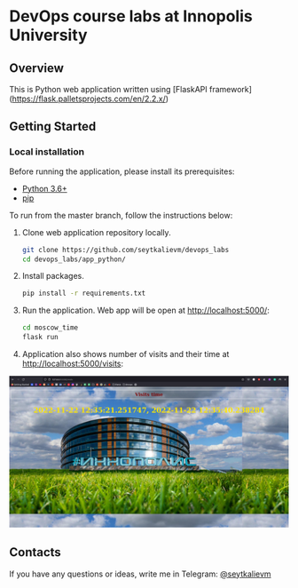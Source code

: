 # DevOps course labs at Innopolis University

## Overview

This is Python web application written using [FlaskAPI framework]
(<https://flask.palletsprojects.com/en/2.2.x/>)

## Getting Started

### Local installation

Before running the application, please install its prerequisites:

* [Python 3.6+](https://www.python.org/downloads/)
* [pip](https://pip.pypa.io/en/stable/installation/)

To run from the master branch, follow the instructions below:

1. Clone web application repository locally.

    ```bash
    git clone https://github.com/seytkalievm/devops_labs
    cd devops_labs/app_python/
    ```

1. Install packages.

    ```bash
    pip install -r requirements.txt
    ```

1. Run the application. Web app will be open at
 [http://localhost:5000/](<http://localhost:5000/>):

    ``` bash
    cd moscow_time
    flask run
    ```

1. Application also shows number of visits and their time at [http://localhost:5000/visits](<http://localhost:5000/visits>): 

![](/k8s/images/12browser.png)

## Contacts

If you have any questions or ideas, write me in Telegram:
 [@seytkalievm](<https://t.me/seytkalievm/>)
